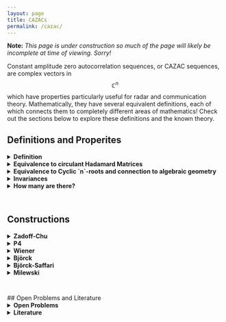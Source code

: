 ```yaml
---
layout: page
title: CAZACs
permalink: /cazac/
---
```

<script type="text/x-mathjax-config">
  MathJax.Hub.Config({
    extensions: [
      "MathMenu.js",
      "MathZoom.js",
      "AssistiveMML.js",
      "a11y/accessibility-menu.js"
    ],
    jax: ["input/TeX", "output/CommonHTML"],
    TeX: {
      extensions: [
        "AMSmath.js",
        "AMSsymbols.js",
        "noErrors.js",
        "noUndefined.js",
      ]
    }
  });
</script>

<script type="text/javascript" async
  src="https://cdnjs.cloudflare.com/ajax/libs/mathjax/2.7.5/MathJax.js?config=TeX-MML-AM_CHTML">
</script>

**Note:** 
*This page is under construction so much of the page will likely be incomplete
at time of viewing. Sorry!*


Constant amplitude zero autocorrelation sequences, or CAZAC sequences, are
complex vectors in $$\mathbb{C}^n$$ which have properties particularly
useful for radar and communication theory. Mathematically, they have
several equivalent definitions, each of which connects them to completely
different areas of mathematics! Check out the sections below to explore
these definitions and the known theory.

## Definitions and Properites
<details>
  <summary><b>Definition</b></summary>
  Let `T` denote the translation operator on `\mathbb{C}^n`, i.e. `(Tx)_j = 
  x_{j-1}`. A sequence `x \in \mathbb{C}^n` is <b>CAZAC</b>  if the
  following two properties are satisfied: <br/>
  <hr style ="height:1em; visibility:hidden;" />
  &nbsp;&nbsp; 1. `|x_j| = 1` for all `j \in [n]`. (Constant Amplitude) <br/>
  &nbsp;&nbsp; 2. `\langle x, T^k x \rangle = 0` for all `k \in [n-1]`. 
  (Zero Autocorrelation) <br/>
  <hr style ="height:1em; visibility:hidden;" />
  By Parseval's identity, this definition is equivalent to `x` and 
  `\hat{x}` simultaneously satisfying the constant amplitude property. 
  As such, these sequences are also known as <b>biunimodular sequences</b>.
</details> 
<details>
  <summary><b>Equivalence to circulant Hadamard Matrices</b></summary>
  An `n \times n` matrix `H` is a <b>(complex) Hadamard matrix</b> if 
  `HH^\ast = n I` and `|H_{ij}| = 1` for every `i` and `j`.
  Moreover, `H` is a <b>circulant Hadamard matrix</b> if it is Hadamard and
  if each row is a shift of the previous row by one element to the right.
  A sequence `x \in \mathbb{C}^n` is a CAZAC sequence if and only if
  the circulant matrix
  $$
  \begin{pmatrix}
  x_1 & x_2 & \cdots & x_n \\
  x_n & x_{1} & \cdots & x_{n-1} \\
  \cdots & \cdots & \cdots & \cdots \\
  x_2 & x_3 & \cdots & x_1 \\
  \end{pmatrix}
  $$
  is also a Hadamard matrix. This establishes a one-to-one correspondence
  between CAZAC sequences and circulant Hadamard matrices.
</details>
<details>
  <summary><b>Equivalence to Cyclic `n`-roots and connection to algebraic 
  geometry</b></summary>
  Let `x \in \mathbb{C}^d` and define `z \in \mathbb{C}^d` by `z_j = x_{j+1}` / 
  `x_j`. We say `z` is a <b>cyclic `n`-root</b> if:
  $$
  \begin{align}
  z_1 + z_2 + \cdots + z_n & = 0 \\
  z_1 z_2 + z_2 z_3 + \cdots + z_n z_1 & = 0 \\
  z_1 z_2 z_3 + z_2 z_3 z_4 + \cdots + z_n z_1 z_2 & = 0 \\
  \cdots \\
  z_1 z_2 \cdots z_n & = 1. \\
  \end{align}
  $$
  Then, `x` is CAZAC if and only if `z` is a cyclic `n`-root. This establishes
  a one-to-one correspondence between CAZAC sequences and cyclic `n`-roots. 
  Note that
  the definition of a cyclic `n`-root defines an algebraic variety!
</details>
<details>
  <summary><b>Invariances</b></summary>
  Let `x \in \mathbb{C}^n` be a CAZAC sequence. The following operations
  preserve the CAZAC property: <br/>
<hr style ="height:1em; visibility:hidden;" />
  &nbsp;&nbsp; <b>1. Rotation: </b> `cx` for any complex scalar `c` where
  `|c| = 1`. <br/>
  &nbsp;&nbsp; <b>2. Translation:</b> 
  `(T_k x)_j = x_{j-k}`, for all `k \in \{ 1,\cdots, n-1 \}`. <br/>
  &nbsp;&nbsp; <b>3. Modulation:</b> 
  `(M_l x)_j = \exp({2 \pi l j i} / n) x_j`, for all `l \in \{ 1,\cdots, n-1 
   \}`. <br/>
  &nbsp;&nbsp; <b>4. Decimation:</b> `(\pi_m x)_j = x_{mj}` for all `m`
  relatively prime to `n`. <br/>
  &nbsp;&nbsp; <b>5. Conjugation:</b> `\bar{x}`.
</details>
<details>
  <summary><b>How many are there?</b></summary>
  We say two CAZAC sequences in `\mathbb{C}^n`, `x` and `y`, are equivalent
  if there exists a complex scalar `c` such that `y = cx`. Given this
  definition, we have 3 cases:
<hr style ="height:1em; visibility:hidden;" />
  &nbsp;&nbsp;<b>1.</b> If `n` is prime, then there are at most
  `C(2p-2,p-1)` many equivalence classes. In particular, the number
  of equivalence classes is finite. The proof of this uses 
  the fact that a compact algebraic variety in `\mathbb{C}^n` is finite.
  <b>[Ha08]</b> <br/>
  &nbsp;&nbsp;<b>2.</b> If `n` is composite, and is not square-free, i.e.
  there exists `m` such that `m^2 | n`, then there are infinitely many
  equivalence classes. This is shown by explicitly constructing an infinite
  family. See the Bj&ouml;rck-Saffari construction below. <b>[BS95]</b><br/>
  &nbsp;&nbsp;<b>3.</b> If `n` is composite, and is square-free, then
  it is <b> not known </b> if the number of equivalence classes is finite
  or infinite. <br/>
<hr style ="height:1em; visibility:hidden;" />
</details>
<hr style ="height:1em; visibility:hidden;" />

## Constructions
<details>
  <summary><b>Zadoff-Chu</b></summary>
  <i> Coming soon! </i>
</details>
<details>
  <summary><b>P4</b></summary>
  <i> Coming soon! </i>
</details>
<details>
  <summary><b>Wiener</b></summary>
  <i> Coming soon! </i>
</details>
<details>
  <summary><b>Bj&ouml;rck</b></summary>
  <i> Coming soon! </i>
</details>
<details>
  <summary><b>Bj&ouml;rck-Saffari</b></summary>
  <i> Coming soon! </i>
</details>
<details>
  <summary><b>Milewski</b></summary>
  <i> Coming soon! </i>
</details>
<hr style ="height:1em; visibility:hidden;" />
## Open Problems and Literature
<details>
  <summary><b>Open Problems</b></summary>
  <b>1.</b> Up to rotation, are there finitely many CAZAC sequences 
  of composite square-free length? If so, how many are there? <br/>
  <b>2.</b> Besides Bj&ouml;rck's construction, are there other CAZAC sequences
  which are not essentially given by roots of unity?
</details>
<details>
  <summary><b>Literature</b></summary>
  <b>[BCM19]</b> John J. Benedetto, Katherine Cordwell, and Mark Magsino. "CAZAC
  sequences and Haagerup's Characterization of Cyclic N-roots". <i>New Trends
  ind Applied Harmonic Analysis, Volume 2</i>. Birkh&auml;user, 2019: 1-43.
  <br/>
  <b>[BKR09]</b> John J. Benedetto, Ioannis Konstantinidis, and Muralidhar
  Rangaswamy. "Phase-coded waveforms and their design." <i>IEEE Signal
  Processing Magazine</i>. Vol. 26.1, 2009: 22-31. <br/>
  <b>[BS95]</b> G&ouml;ran Bj&ouml;rck and Bahman Saffari. "New classes of
  finite unimodular sequences with unimodular Fourier transforms. Circulant
  Hadamard matrices with complex entries." <i>Comptes rendus de 
  l'Acad&eacute;mie des sciences. S&eacute;rie 1, Math&eacute;matique</i>.
  Vol. 320, no. 3, 1995: 319-324. <br/>
  <b>[Ha96]</b> Uffe Haagerup. "Orthogonal maximal abelian-subalgebras of
  the n x n matrices and cyclic n-roots". <i>Odense Universitet</i>.1996. <br/>
  <b>[Ha08]</b> Uffe Haagerup. "Cyclic p-roots of prime lengths p and related
  complex Hadamard matrices." <i>arXiv preprint arXiv:0803.2629</i>. 2008. <br/>
  <b>[Ma16]</b> Mark Magsino. "Constructing tight Gabor frames using CAZAC 
  sequences". <i>Sampling Theory in Signal and Image Processing</i>. Vol. 16, 
  2016: 73-99.
</details>

